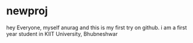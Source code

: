 # newproj
hey Everyone,
myself anurag and this is my first try on github.
i am a first year student in KIIT University, Bhubneshwar

